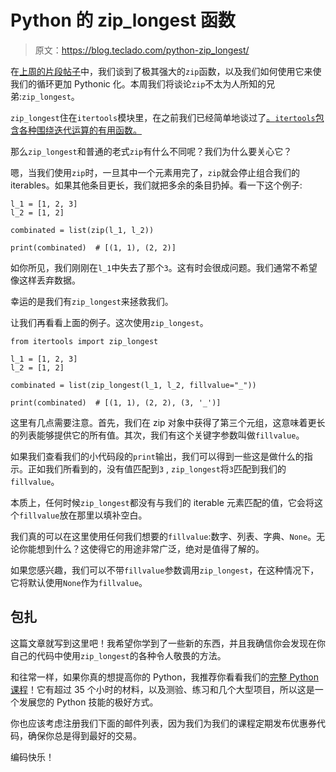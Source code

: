 # Python 的 zip_longest 函数

> 原文：<https://blog.teclado.com/python-zip_longest/>

在[上周的片段帖子](https://blog.teclado.com/python-zip/)中，我们谈到了极其强大的`zip`函数，以及我们如何使用它来使我们的循环更加 Pythonic 化。本周我们将谈论`zip`不太为人所知的兄弟:`zip_longest`。

`zip_longest`住在`itertools`模块里，在之前我们已经简单地谈过了[。`itertools`包含各种围绕迭代运算的有用函数。](https://blog.teclado.com/python-itertools-part-1-product/)

那么`zip_longest`和普通的老式`zip`有什么不同呢？我们为什么要关心它？

嗯，当我们使用`zip`时，一旦其中一个元素用完了，`zip`就会停止组合我们的 iterables。如果其他条目更长，我们就把多余的条目扔掉。看一下这个例子:

```
l_1 = [1, 2, 3]
l_2 = [1, 2]

combinated = list(zip(l_1, l_2))

print(combinated)  # [(1, 1), (2, 2)] 
```

如你所见，我们刚刚在`l_1`中失去了那个`3`。这有时会很成问题。我们通常不希望像这样丢弃数据。

幸运的是我们有`zip_longest`来拯救我们。

让我们再看看上面的例子。这次使用`zip_longest`。

```
from itertools import zip_longest

l_1 = [1, 2, 3]
l_2 = [1, 2]

combinated = list(zip_longest(l_1, l_2, fillvalue="_"))

print(combinated)  # [(1, 1), (2, 2), (3, '_')] 
```

这里有几点需要注意。首先，我们在 zip 对象中获得了第三个元组，这意味着更长的列表能够提供它的所有值。其次，我们有这个关键字参数叫做`fillvalue`。

如果我们查看我们的小代码段的`print`输出，我们可以得到一些这是做什么的指示。正如我们所看到的，没有值匹配到`3` , `zip_longest`将`3`匹配到我们的`fillvalue`。

本质上，任何时候`zip_longest`都没有与我们的 iterable 元素匹配的值，它会将这个`fillvalue`放在那里以填补空白。

我们真的可以在这里使用任何我们想要的`fillvalue`:数字、列表、字典、`None`。无论你能想到什么？这使得它的用途非常广泛，绝对是值得了解的。

如果您感兴趣，我们可以不带`fillvalue`参数调用`zip_longest`，在这种情况下，它将默认使用`None`作为`fillvalue`。

## 包扎

这篇文章就写到这里吧！我希望你学到了一些新的东西，并且我确信你会发现在你自己的代码中使用`zip_longest`的各种令人敬畏的方法。

和往常一样，如果你真的想提高你的 Python，我推荐你看看我们的[完整 Python 课程](https://go.tecla.do/complete-python-sale)！它有超过 35 个小时的材料，以及测验、练习和几个大型项目，所以这是一个发展您的 Python 技能的极好方式。

你也应该考虑注册我们下面的邮件列表，因为我们为我们的课程定期发布优惠券代码，确保你总是得到最好的交易。

编码快乐！